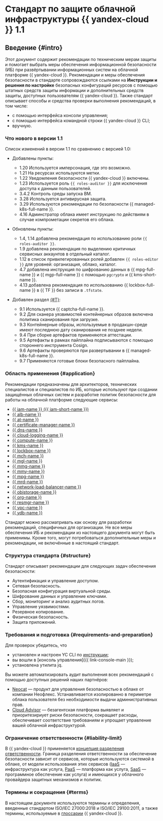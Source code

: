 # Стандарт по защите облачной инфраструктуры {{ yandex-cloud }} 1.1

## Введение {#intro}

Этот документ содержит рекомендации по техническим мерам защиты и помогает выбрать меры обеспечения информационной безопасности (ИБ) при развёртывании информационных систем на облачной платформе {{ yandex-cloud }}.
Рекомендации и меры обеспечения безопасности в стандарте сопровождаются ссылками на **Инструкции и решения по настройке** безопасных конфигураций ресурсов с помощью штатных средств защиты информации и дополнительных средств защиты, доступных пользователям {{ yandex-cloud }}.
Также стандарт описывает способы и средства проверки выполнения рекомендаций, в том числе:

* с помощью интерфейса консоли управления;
* с помощью интерфейса командной строки {{ yandex-cloud }} CLI;
* вручную.

### Что нового в версии 1.1

Список изменений в версии 1.1 по сравнению с версией 1.0:

* Добавлены пункты:

  * 1.20 Используется имперсонация, где это возможно.
  * 1.21 На ресурсах используются метки.
  * 1.22 Уведомления безопасности {{ yandex-cloud }} включены.
  * 1.23 Используется роль `{{ roles-auditor }}` для исключения доступа к данным пользователей.
  * 3.4.2 Контроль среды запуска ВМ.
  * 3.28 Используется антивирусная защита.
  * 3.29 Используются рекомендации по безопасности {{ managed-k8s-full-name }}.
  * 4.16 Админстратор облака имеет инструкцию по действиям в случае компрометации секретов его облака.
  
* Обновлены пункты:

  * 1.4, 1.14 добавлена рекомендация по использованию роли `{{ roles-auditor }}`.
  * 1.9 добавлена рекомендация по выделению критичных сервисных аккаунтов в отдельный каталог.
  * 1.12 в список привилегированных ролей добавлен `{{ roles-editor }}` для уровней: организация, облако, каталог.
  * 4.7 добавлена инструкция по шифрованию данных в {{ mpg-full-name }} и {{ mgp-full-name }} с помощью `pgcrypto` и {{ kms-short-name }}.
  * 4.13 добавлена рекомендация по использованию {{ lockbox-full-name }} в {{ TF }} без записи в `.tfstate`.

* Добавлен раздел [{#T}](../../../security/standard/app-security.md):

  * 9.1 Используется {{ captcha-full-name }}.
  * 9.2 Для сканера уязвимостей контейнерных образов включена политика сканирования при загрузке.
  * 9.3 Контейнерные образы, используемые в продакшн-среде имеют последнюю дату сканирования не позднее недели.
  * 9.4 При сборке артефактов применяются аттестации.
  * 9.5 Артефакты в рамках пайплайна подписываются с помощью стороннего инструмента Cosign.
  * 9.6 Артефакты проверяются при развертывании в {{ managed-k8s-full-name }}.
  * 9.7 Применяются готовые блоки безопасного пайплайна.

### Область применения {#application}

Рекомендации предназначены для архитекторов, технических специалистов и специалистов по ИБ, которые используют при создании защищённых облачных систем и разработке политик безопасности для работы на облачной платформе следующие сервисы:

* [{{ iam-name }} ({{ iam-short-name }})](../../../iam/)
* [{{ alb-name }}](../../../application-load-balancer/)
* [{{ at-name }}](../../../audit-trails/)
* [{{ certificate-manager-name }}](../../../certificate-manager/)
* [{{ dns-name }}](../../../dns/)
* [{{ cloud-logging-name }}](../../../logging/)
* [{{ compute-name }}](../../../compute/)
* [{{ kms-name }}](../../../kms/)
* [{{ lockbox-name }}](../../../lockbox/)
* [{{ mch-name }}](../../../managed-clickhouse/)
* [{{ mgl-name }}](../../../managed-gitlab/)
* [{{ mmg-name }}](../../../managed-mongodb/)
* [{{ mmy-name }}](../../../managed-mysql/)
* [{{ mpg-name }}](../../../managed-postgresql/)
* [{{ mrd-name }}](../../../managed-redis/)
* [{{ network-load-balancer-name }}](../../../network-load-balancer/)
* [{{ objstorage-name }}](../../../storage/)
* [{{ org-name }}](../../../organization/)
* [{{ resmgr-name }}](../../../resource-manager/)
* [{{ vpc-name }}](../../../vpc/)
* [{{ ydb-name }}](../../../ydb/)

Стандарт можно рассматривать как основу для разработки рекомендаций, специфичных для организации. Не все меры обеспечения ИБ и рекомендации из настоящего документа могут быть применимы. Кроме того, могут потребоваться дополнительные меры и рекомендации, не включённые в настоящий стандарт.

### Структура стандарта {#structure}

Стандарт описывает рекомендации для следующих задач обеспечения безопасности:
* Аутентификация и управление доступом.
* Сетевая безопасность.
* Безопасная конфигурация виртуальной среды.
* Шифрование данных и управление ключами.
* Сбор, мониторинг и анализ аудитных логов.
* Управление уязвимостями.
* Резервное копирование.
* Физическая безопасность.
* Защита приложений.

### Требования и подготовка {#requirements-and-preparation}

Для проверок убедитесь, что
* установлен и настроен YC CLI по [инструкции](../../../cli/quickstart.md);
* вы вошли в [консоль управления]({{ link-console-main }});
* установлена утилита jq.

Вы можете автоматизировать аудит выполнения всех рекомендаций с помощью доступных решений наших партнёров:
* [Neocat](/marketplace/products/neoflex/neocat) — продукт для управления безопасностью в облаке от компании Неофлекс. Устанавливается изолированно в периметре облака пользователя без необходимости выдачи административных прав.
* [Cloud Advisor](/blog/posts/2021/03/cloud-advisor-review) — безагентская платформа выявляет и приоритезириует риски безопасности, сокращает расходы, обеспечивает соответствие требованиям и упрощает управление вашей облачной инфраструктурой.

### Ограничение ответственности {#liability-limit}

В {{ yandex-cloud }} применяется [концепция разделения ответственности](/security/shared-responsibility). Граница разделения ответственности за обеспечение безопасности зависит от сервисов, которые используются системой в облаке, от модели использования этих сервисов ([IaaS](/blog/posts/2022/01/iaas) — инфраструктура как услуга, [PaaS](/blog/posts/2023/03/paas) — платформа как услуга, [SaaS](/blog/posts/2023/03/saas) — программное обеспечение как услуга) и имеющихся у облачного провайдера защитных механизмов и политик.

### Термины и сокращения {#terms}

В настоящем документе используются термины и определения, введенные стандартом ISO/IEC 27000:2018 и ISO/IEC 29100:2011, а также термины, используемые в [глоссарии](../../../glossary/) {{ yandex-cloud }}.
